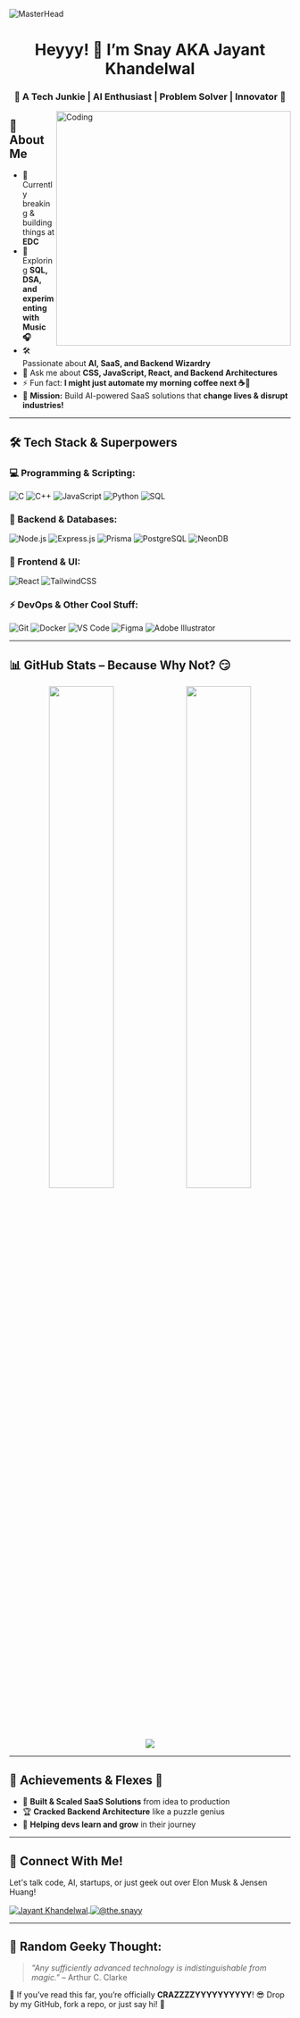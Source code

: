 ![MasterHead](https://user-images.githubusercontent.com/74038190/225813708-98b745f2-7d22-48cf-9150-083f1b00d6c9.gif)

<h1 align="center">Heyyy! 👋 I’m Snay AKA Jayant Khandelwal</h1>
<h3 align="center">🚀 A Tech Junkie | AI Enthusiast | Problem Solver | Innovator 🤯</h3>

<img align="right" alt="Coding" width="420" src="https://user-images.githubusercontent.com/74038190/235224431-e8c8c12e-6826-47f1-89fb-2ddad83b3abf.gif">

## 🚀 About Me
- 🔭 Currently breaking & building things at **EDC**
- 🌱 Exploring **SQL, DSA, and experimenting with Music 🎧**
- 🛠️ Passionate about **AI, SaaS, and Backend Wizardry**  
- 💬 Ask me about **CSS, JavaScript, React, and Backend Architectures**  
- ⚡ Fun fact: **I might just automate my morning coffee next ☕🤖**  
- 🎯 **Mission:** Build AI-powered SaaS solutions that **change lives & disrupt industries!**  

---

## 🛠️ Tech Stack & Superpowers  

### 💻 Programming & Scripting:
![C](https://img.shields.io/badge/C-00599C?style=for-the-badge&logo=c&logoColor=white)
![C++](https://img.shields.io/badge/C++-00599C?style=for-the-badge&logo=cplusplus&logoColor=white)
![JavaScript](https://img.shields.io/badge/JavaScript-F7DF1E?style=for-the-badge&logo=javascript&logoColor=black)
![Python](https://img.shields.io/badge/Python-3776AB?style=for-the-badge&logo=python&logoColor=white)
![SQL](https://img.shields.io/badge/SQL-4479A1?style=for-the-badge&logo=postgresql&logoColor=white)

### 🚀 Backend & Databases:
![Node.js](https://img.shields.io/badge/Node.js-339933?style=for-the-badge&logo=node.js&logoColor=white)
![Express.js](https://img.shields.io/badge/Express.js-000000?style=for-the-badge&logo=express&logoColor=white)
![Prisma](https://img.shields.io/badge/Prisma-2D3748?style=for-the-badge&logo=prisma&logoColor=white)
![PostgreSQL](https://img.shields.io/badge/PostgreSQL-4169E1?style=for-the-badge&logo=postgresql&logoColor=white)
![NeonDB](https://img.shields.io/badge/NeonDB-ff6a00?style=for-the-badge&logo=neondb&logoColor=white)

### 🎨 Frontend & UI:
![React](https://img.shields.io/badge/React-61DAFB?style=for-the-badge&logo=react&logoColor=black)
![TailwindCSS](https://img.shields.io/badge/TailwindCSS-38B2AC?style=for-the-badge&logo=tailwind-css&logoColor=white)

### ⚡ DevOps & Other Cool Stuff:
![Git](https://img.shields.io/badge/Git-F05032?style=for-the-badge&logo=git&logoColor=white)
![Docker](https://img.shields.io/badge/Docker-2496ED?style=for-the-badge&logo=docker&logoColor=white)
![VS Code](https://img.shields.io/badge/VS%20Code-007ACC?style=for-the-badge&logo=visual-studio-code&logoColor=white)
![Figma](https://img.shields.io/badge/Figma-F24E1E?style=for-the-badge&logo=figma&logoColor=white)
![Adobe Illustrator](https://img.shields.io/badge/Illustrator-FF9A00?style=for-the-badge&logo=adobeillustrator&logoColor=white)

---

## 📊 GitHub Stats – Because Why Not? 😏
<p align="center">
  <img width="48%" src="https://github-readme-stats.vercel.app/api?username=Jayant1634&show_icons=true&theme=radical" />
  <img width="48%" src="https://github-readme-streak-stats.herokuapp.com/?user=Jayant1634&theme=radical" />
</p>

<p align="center">
  <img src="https://github-readme-stats.vercel.app/api/top-langs/?username=Jayant1634&layout=compact&theme=radical" />
</p>

---


## 🎯 Achievements & Flexes 💪  
- 🚀 **Built & Scaled SaaS Solutions** from idea to production  
- 🏆 **Cracked Backend Architecture** like a puzzle genius  
- 🤝 **Helping devs learn and grow** in their journey  

---

## 💬 Connect With Me!  
Let's talk code, AI, startups, or just geek out over Elon Musk & Jensen Huang!  
<p align="left">
<a href="https://www.linkedin.com/in/jayant-khandelwal-94277725b/" target="blank">
  <img align="center" src="https://img.shields.io/badge/LinkedIn-0077B5?style=for-the-badge&logo=linkedin&logoColor=white" alt="Jayant Khandelwal" />
</a>
<a href="https://www.instagram.com/the.snayy/" target="blank">
  <img align="center" src="https://img.shields.io/badge/Instagram-E4405F?style=for-the-badge&logo=instagram&logoColor=white" alt="@the.snayy" />
</a>
</p>

---

## 🤖 Random Geeky Thought:
> *"Any sufficiently advanced technology is indistinguishable from magic."* – Arthur C. Clarke  

👀 If you’ve read this far, you’re officially **CRAZZZZYYYYYYYYYY**! 😎 Drop by my GitHub, fork a repo, or just say hi! 🚀  
